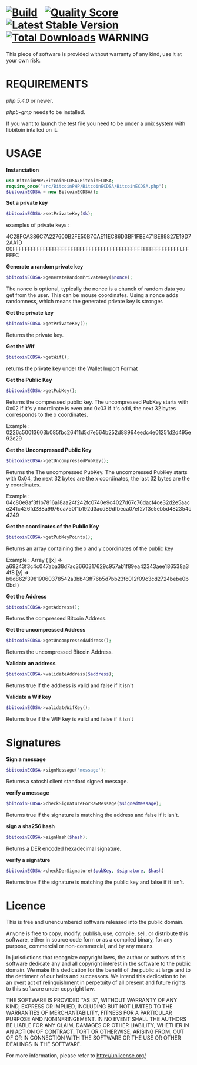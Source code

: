 [![Build](https://travis-ci.org/BitcoinPHP/BitcoinECDSA.php.svg?branch=master)](https://travis-ci.org/BitcoinPHP/BitcoinECDSA.php) &nbsp;
[![Quality Score](https://scrutinizer-ci.com/g/BitcoinPHP/BitcoinECDSA.php/badges/quality-score.png?b=master)](https://scrutinizer-ci.com/g/BitcoinPHP/BitcoinECDSA.php/?branch=master) &nbsp;
[![Latest Stable Version](https://poser.pugx.org/bitcoin-php/bitcoin-ecdsa/v/stable.svg)](https://packagist.org/packages/bitcoin-php/bitcoin-ecdsa) &nbsp;
[![Total Downloads](https://poser.pugx.org/bitcoin-php/bitcoin-ecdsa/downloads.svg)](https://packagist.org/packages/bitcoin-php/bitcoin-ecdsa)
WARNING
===============

This piece of software is provided without warranty of any kind, use it at your own risk.

REQUIREMENTS
===============

*php 5.4.0* or newer.

*php5-gmp* needs to be installed.

If you want to launch the test file you need to be under a unix system with libbitoin intalled on it.

USAGE
===============

**Instanciation**

```php
use BitcoinPHP\BitcoinECDSA\BitcoinECDSA;
require_once("src/BitcoinPHP/BitcoinECDSA/BitcoinECDSA.php");
$bitcoinECDSA = new BitcoinECDSA();
```

**Set a private key**

```php
$bitcoinECDSA->setPrivateKey($k);
```
examples of private keys :

4C28FCA386C7A227600B2FE50B7CAE11EC86D3BF1FBE471BE89827E19D72AA1D
00FFFFFFFFFFFFFFFFFFFFFFFFFFFFFFFFFFFFFFFFFFFFFFFFFFFFFFFEFFFFFC

**Generate a random private key**

```php
$bitcoinECDSA->generateRandomPrivateKey($nonce);
```

The nonce is optional, typically the nonce is a chunck of random data you get from the user. This can be mouse coordinates.
Using a nonce adds randomness, which means the generated private key is stronger.

**Get the private key**

```php
$bitcoinECDSA->getPrivateKey();
```

Returns the private key.

**Get the Wif**

```php
$bitcoinECDSA->getWif();
```

returns the private key under the Wallet Import Format


**Get the Public Key**

```php
$bitcoinECDSA->getPubKey();
```
Returns the compressed public key.
The uncompressed PubKey starts with 0x02 if it's y coordinate is even and 0x03 if it's odd, the next 32 bytes corresponds to the x coordinates.

Example : 0226c50013603b085fbc26411d5d7e564b252d88964eedc4e01251d2d495e92c29

**Get the Uncompressed Public Key**

```php
$bitcoinECDSA->getUncompressedPubKey();
```

Returns the The uncompressed PubKey.
The uncompressed PubKey starts with 0x04, the next 32 bytes are the x coordinates, the last 32 bytes are the y coordinates.

Example : 04c80e8af3f1b7816a18aa24f242fc0740e9c4027d67c76dacf4ce32d2e5aace241c426fd288a9976ca750f1b192d3acd89dfbeca07ef27f3e5eb5d482354c4249

**Get the coordinates of the Public Key**

```php
$bitcoinECDSA->getPubKeyPoints();
```

Returns an array containing the x and y coordinates of the public key

Example :
Array ( [x] => a69243f3c4c047aba38d7ac3660317629c957ab1f89ea42343aee186538a34f8 [y] => b6d862f39819060378542a3bb43ff76b5d7bb23fc012f09c3cd2724bebe0b0bd ) 

**Get the Address**

```php
$bitcoinECDSA->getAddress();
```

Returns the compressed Bitcoin Address.

**Get the uncompressed Address**

```php
$bitcoinECDSA->getUncompressedAddress();
```

Returns the uncompressed Bitcoin Address.


**Validate an address**

```php
$bitcoinECDSA->validateAddress($address);
```
Returns true if the address is valid and false if it isn't


**Validate a Wif key**

```php
$bitcoinECDSA->validateWifKey();
```
Returns true if the WIF key is valid and false if it isn't


Signatures
===============

**Sign a message**

```php
$bitcoinECDSA->signMessage('message');
```

Returns a satoshi client standard signed message.


**verify a message**

```php
$bitcoinECDSA->checkSignatureForRawMessage($signedMessage);
```

Returns true if the signature is matching the address and false if it isn't.


**sign a sha256 hash**

```php
$bitcoinECDSA->signHash($hash);
```

Returns a DER encoded hexadecimal signature.


**verify a signature**

```php
$bitcoinECDSA->checkDerSignature($pubKey, $signature, $hash)
```

Returns true if the signature is matching the public key and false if it isn't.


Licence
===============
This is free and unencumbered software released into the public domain.

Anyone is free to copy, modify, publish, use, compile, sell, or
distribute this software, either in source code form or as a compiled
binary, for any purpose, commercial or non-commercial, and by any
means.

In jurisdictions that recognize copyright laws, the author or authors
of this software dedicate any and all copyright interest in the
software to the public domain. We make this dedication for the benefit
of the public at large and to the detriment of our heirs and
successors. We intend this dedication to be an overt act of
relinquishment in perpetuity of all present and future rights to this
software under copyright law.

THE SOFTWARE IS PROVIDED "AS IS", WITHOUT WARRANTY OF ANY KIND,
EXPRESS OR IMPLIED, INCLUDING BUT NOT LIMITED TO THE WARRANTIES OF
MERCHANTABILITY, FITNESS FOR A PARTICULAR PURPOSE AND NONINFRINGEMENT.
IN NO EVENT SHALL THE AUTHORS BE LIABLE FOR ANY CLAIM, DAMAGES OR
OTHER LIABILITY, WHETHER IN AN ACTION OF CONTRACT, TORT OR OTHERWISE,
ARISING FROM, OUT OF OR IN CONNECTION WITH THE SOFTWARE OR THE USE OR
OTHER DEALINGS IN THE SOFTWARE.

For more information, please refer to <http://unlicense.org/>

